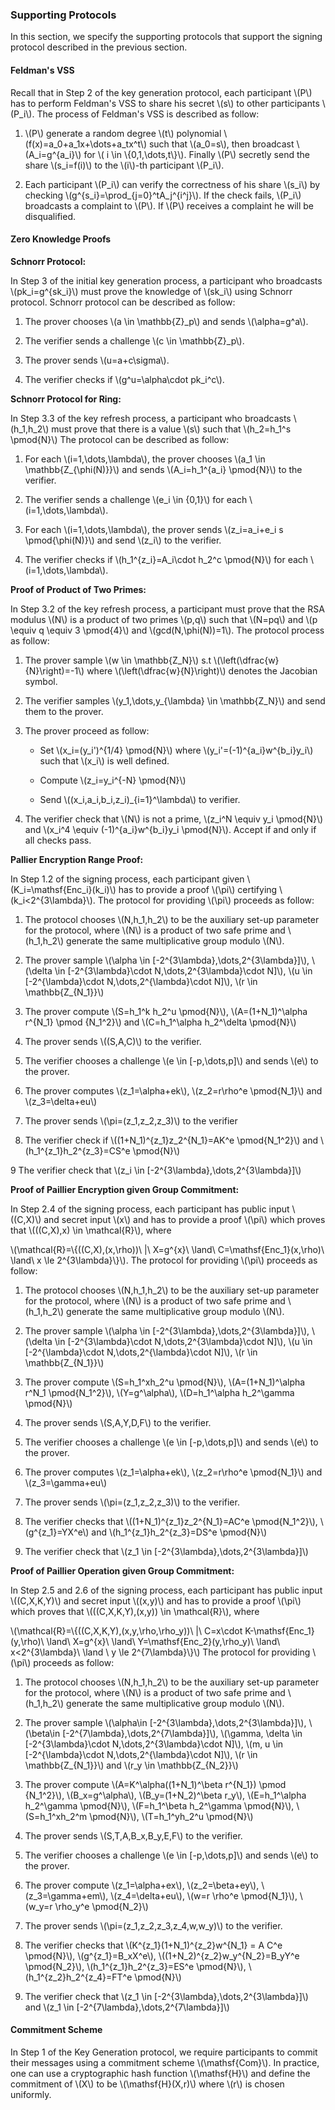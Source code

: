 ### Supporting Protocols

In this section, we specify the supporting protocols that support the signing protocol described in the previous section.

#### Feldman's VSS

Recall that in Step 2 of the key generation protocol, each participant \\(P\\) has to perform Feldman's VSS to share his secret \\(s\\) to other participants \\(P_i\\). The process of Feldman's VSS is described as follow:

1. \\(P\\) generate a random degree \\(t\\) polynomial \\(f(x)=a_0+a_1x+\dots+a_tx^t\\) such that \\(a_0=s\\), then broadcast \\(A_i=g^{a_i}\\) for \\( i \in \\{0,1,\dots,t\\}\\). Finally \\(P\\) secretly send the share \\(s_i=f(i)\\) to the \\(i\\)-th participant \\(P_i\\). 

2. Each participant \\(P_i\\) can verify the correctness of his share \\(s_i\\) by checking \\(g^{s_i}=\prod_{j=0}^tA_j^{i^j}\\). If the check fails, \\(P_i\\) broadcasts a complaint to \\(P\\). If \\(P\\) receives a complaint he will be disqualified. 


#### Zero Knowledge Proofs

**Schnorr Protocol:**

In Step 3 of the initial key generation process, a participant who broadcasts \\(pk_i=g^{sk_i}\\) must prove the knowledge of \\(sk_i\\) using Schnorr protocol. Schnorr protocol can be described as follow:

1. The prover chooses \\(a \in \mathbb{Z}_p\\) and sends \\(\alpha=g^a\\).

2. The verifier sends a challenge \\(c \in \mathbb{Z}_p\\).

3. The prover sends \\(u=a+c\sigma\\).

4. The verifier checks if \\(g^u=\alpha\cdot pk_i^c\\).

**Schnorr Protocol for Ring:**

In Step 3.3 of the key refresh process, a participant who broadcasts \\(h_1,h_2\\) must prove that there is a value \\(s\\) such that \\(h_2=h_1^s \pmod{N}\\) The protocol can be described as follow:

1. For each \\(i=1,\dots,\lambda\\), the prover chooses \\(a_1 \in \mathbb{Z_{\phi(N)}}\\) and sends \\(A_i=h_1^{a_i} \pmod{N}\\) to the verifier.

2. The verifier sends a challenge \\(e_i \in {0,1}\\) for each \\(i=1,\dots,\lambda\\).

3. For each \\(i=1,\dots,\lambda\\), the prover sends \\(z_i=a_i+e_i s \pmod{\phi(N)}\\) and send \\(z_i\\) to the verifier.

4. The verifier checks if \\(h_1^{z_i}=A_i\cdot h_2^c \pmod{N}\\) for each \\(i=1,\dots,\lambda\\).



**Proof of Product of Two Primes:**

In Step 3.2 of the key refresh process, a participant must prove that the RSA modulus \\(N\\) is a product of two primes \\(p,q\\) such that \\(N=pq\\) and \\(p \equiv q \equiv 3 \pmod{4}\\) and \\(gcd(N,\phi(N))=1\\). The protocol process as follow:

1. The prover sample \\(w \in \mathbb{Z_N}\\) s.t \\(\left(\dfrac{w}{N}\right)=-1\\) where \\(\left(\dfrac{w}{N}\right)\\) denotes the Jacobian symbol.

2. The verifier samples \\(y_1,\dots,y_{\lambda} \in \mathbb{Z_N}\\) and send them to the prover.

3. The prover proceed as follow:

    - Set \\(x_i=(y_i')^{1/4} \pmod{N}\\) where \\(y_i'=(-1)^{a_i}w^{b_i}y_i\\) such that \\(x_i\\) is well defined.

    - Compute \\(z_i=y_i^{-N} \pmod{N}\\)

    - Send \\((x_i,a_i,b_i,z_i)_{i=1}^\lambda\\) to verifier.

4. The verifier check that \\(N\\) is not a prime, \\(z_i^N \equiv y_i \pmod{N}\\) and \\(x_i^4 \equiv (-1)^{a_i}w^{b_i}y_i \pmod{N}\\). Accept if and only if all checks pass.

**Pallier Encryption Range Proof:** 

In Step 1.2 of the signing process, each participant given \\(K_i=\mathsf{Enc_i}(k_i)\\) has to provide a proof \\(\pi\\) certifying \\(k_i<2^{3\lambda}\\). The protocol for providing \\(\pi\\)  proceeds as follow:

1. The protocol chooses \\(N,h_1,h_2\\) to be the auxiliary set-up parameter for the protocol, where \\(N\\) is a product of two safe prime and \\(h_1,h_2\\) generate the same multiplicative group modulo \\(N\\).

2. The prover sample \\(\alpha \in [-2^{3\lambda},\dots,2^{3\lambda}]\\), \\(\delta \in [-2^{3\lambda}\cdot N,\dots,2^{3\lambda}\cdot N]\\), \\(u \in [-2^{\lambda}\cdot N,\dots,2^{\lambda}\cdot N]\\), \\(r \in \mathbb{Z_{N_1}}\\)

3. The prover compute \\(S=h_1^k h_2^u \pmod{N}\\), \\(A=(1+N_1)^\alpha r^{N_1} \pmod {N_1^2}\\) and \\(C=h_1^\alpha h_2^\delta \pmod{N}\\)

4. The prover sends \\((S,A,C)\\) to the verifier.

5. The verifier chooses a challenge \\(e \in [-p,\dots,p]\\) and sends \\(e\\) to the prover.

6. The prover computes \\(z_1=\alpha+ek\\), \\(z_2=r\rho^e \pmod{N_1}\\) and \\(z_3=\delta+eu\\)

7. The prover sends \\(\pi=(z_1,z_2,z_3)\\) to the verifier

8. The verifier check if \\((1+N_1)^{z_1}z_2^{N_1}=AK^e \pmod{N_1^2}\\) and \\(h_1^{z_1}h_2^{z_3}=CS^e \pmod{N}\\)

9 The verifier check that \\(z_i \in [-2^{3\lambda},\dots,2^{3\lambda}]\\)

**Proof of Paillier Encryption given Group Commitment:**

In Step 2.4 of the signing process, each participant has public input \\((C,X)\\) and secret input \\(x\\) and has to provide a proof \\(\pi\\) which proves that \\(((C,X),x) \in \mathcal{R}\\), where

\\(\mathcal{R}=\\{((C,X),(x,\rho))\ |\ X=g^{x}\ \land\ C=\mathsf{Enc_1}(x,\rho)\ \land\ x \le 2^{3\lambda}\\}\\). The protocol for providing \\(\pi\\) proceeds as follow:

1. The protocol chooses \\(N,h_1,h_2\\) to be the auxiliary set-up parameter for the protocol, where \\(N\\) is a product of two safe prime and \\(h_1,h_2\\) generate the same multiplicative group modulo \\(N\\).

2. The prover sample \\(\alpha \in [-2^{3\lambda},\dots,2^{3\lambda}]\\), \\(\delta \in [-2^{3\lambda}\cdot N,\dots,2^{3\lambda}\cdot N]\\), \\(u \in [-2^{\lambda}\cdot N,\dots,2^{\lambda}\cdot N]\\), \\(r \in \mathbb{Z_{N_1}}\\)

3. The prover compute \\(S=h_1^xh_2^u \pmod{N}\\), \\(A=(1+N_1)^\alpha r^N_1 \pmod{N_1^2}\\), \\(Y=g^\alpha\\), \\(D=h_1^\alpha h_2^\gamma \pmod{N}\\)
4. The prover sends \\(S,A,Y,D,F\\) to the verifier.
5. The verifier chooses a challenge \\(e \in [-p,\dots,p]\\) and sends \\(e\\) to the prover.
6. The prover computes \\(z_1=\alpha+ek\\), \\(z_2=r\rho^e \pmod{N_1}\\) and \\(z_3=\gamma+eu\\)
7. The prover sends \\(\pi=(z_1,z_2,z_3)\\) to the verifier.
8. The verifier checks that \\((1+N_1)^{z_1}z_2^{N_1}=AC^e \pmod{N_1^2}\\), \\(g^{z_1}=YX^e\\) and \\(h_1^{z_1}h_2^{z_3}=DS^e \pmod{N}\\)
9. The verifier check that \\(z_1 \in [-2^{3\lambda},\dots,2^{3\lambda}]\\)

**Proof of Paillier Operation given Group Commitment:**

In Step 2.5 and 2.6 of the signing process, each participant has public input \\((C,X,K,Y)\\) and secret input \\((x,y)\\) and has to provide a proof \\(\pi\\) which proves that \\(((C,X,K,Y),(x,y)) \in \mathcal{R}\\), where

\\(\mathcal{R}=\\{((C,X,K,Y),(x,y,\rho,\rho_y))\ |\ C=x\cdot K-\mathsf{Enc_1}(y,\rho)\ \land\ X=g^{x}\ \land\ Y=\mathsf{Enc_2}(y,\rho_y)\ \land\ x<2^{3\lambda}\ \land \ y \le 2^{7\lambda}\\}\\) The protocol for providing \\(\pi\\) proceeds as follow:

1. The protocol chooses \\(N,h_1,h_2\\) to be the auxiliary set-up parameter for the protocol, where \\(N\\) is a product of two safe prime and \\(h_1,h_2\\) generate the same multiplicative group modulo \\(N\\).

2. The prover sample \\(\alpha\in [-2^{3\lambda},\dots,2^{3\lambda}]\\), \\(\beta\in [-2^{7\lambda},\dots,2^{7\lambda}]\\), \\(\gamma, \delta \in [-2^{3\lambda}\cdot N,\dots,2^{3\lambda}\cdot N]\\), \\(m, u \in [-2^{\lambda}\cdot N,\dots,2^{\lambda}\cdot N]\\), \\(r \in \mathbb{Z_{N_1}}\\) and \\(r_y \in \mathbb{Z_{N_2}}\\)

3. The prover compute \\(A=K^\alpha((1+N_1)^\beta r^{N_1}) \pmod {N_1^2}\\), \\(B_x=g^\alpha\\), \\(B_y=(1+N_2)^\beta r_y\\), \\(E=h_1^\alpha h_2^\gamma \pmod{N}\\), \\(F=h_1^\beta h_2^\gamma \pmod{N}\\), \\(S=h_1^xh_2^m \pmod{N}\\), \\(T=h_1^yh_2^u \pmod{N}\\)
4. The prover sends \\(S,T,A,B_x,B_y,E,F\\) to the verifier.
5. The verifier chooses a challenge \\(e \in [-p,\dots,p]\\) and sends \\(e\\) to the prover.
6. The prover compute \\(z_1=\alpha+ex\\), \\(z_2=\beta+ey\\), \\(z_3=\gamma+em\\), \\(z_4=\delta+eu\\), \\(w=r \rho^e \pmod{N_1}\\), \\(w_y=r \rho_y^e \pmod{N_2}\\)
7. The prover sends \\(\pi=(z_1,z_2,z_3,z_4,w,w_y)\\) to the verifier.
8. The verifier checks that \\(K^{z_1}(1+N_1)^{z_2}w^{N_1} = A C^e \pmod{N}\\), \\(g^{z_1}=B_xX^e\\), \\((1+N_2)^{z_2}w_y^{N_2}=B_yY^e \pmod{N_2}\\), \\(h_1^{z_1}h_2^{z_3}=ES^e \pmod{N}\\), \\(h_1^{z_2}h_2^{z_4}=FT^e \pmod{N}\\)
9. The verifier check that \\(z_1 \in [-2^{3\lambda},\dots,2^{3\lambda}]\\) and \\(z_1 \in [-2^{7\lambda},\dots,2^{7\lambda}]\\)


#### Commitment Scheme

In Step 1 of the Key Generation protocol, we require participants to commit their messages using a commitment scheme \\(\mathsf{Com}\\). In practice, one can use a cryptographic hash function \\(\mathsf{H}\\) and define the commitment of \\(X\\) to be \\(\mathsf{H}(X,r)\\) where \\(r\\) is chosen uniformly. 